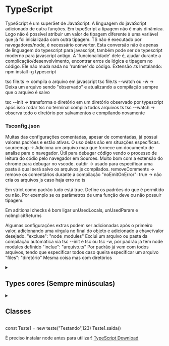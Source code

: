 # TypeScript
TypeScript é um superSet de JavaScript. A linguagem do javaScript adicionado de outra funções.
Em typeScript a tipagem não é mais dinâmica. Logo não é possível atribuir um valor de tipagem diferente à uma variável que já foi inicializada com outra tipagem.
TS não é executado por navegadores/node, é necessário converter. Esta conversão não é apenas de linguagem do typescript para javascript, também pode ser de typescript moderno para javascript antigo.
A 'funcionalidade' dele é, ajudar durante a complicação/desenvolvimento, encontrar erros de lógica e tipagem no código. Ele não muda nada no 'runtime' do código. 
Extensão .ts
Instalando:
npm install -g typescript

tsc file.ts -> compila o arquivo em javascript
tsc file.ts --watch ou -w -> Deixa um arquivo sendo "observado" e atualizando a compilação sempre que o arquivo é salvo

tsc --init -> transforma o diretório em um diretório observado por typescript
após isso rodar tsc no terminal compila todos arquivos ts
tsc --watch -> observa todo o diretório por salvamentos e compilando novamente

### Tsconfig.json
Muitas das configurações comentadas, apesar de comentadas, já possui valores padrões e estão ativas. O uso delas são em situações específicas.
sourcemap -> Adiciona um arquivo map que fornece um documento de analise para o navegador. Útil para debugar código vendo o processo de leitura do códio pelo navegador em Sources. Muito bom com a extensão do chrome para debugar no vscode.
outdir -> usado para especificar uma pasta à qual será salvo os arquivos.js compilados.
removeComments -> remove os comentários durante a compilação
"noEmitOnError": true -> não cria os arquivos js caso haja erro no ts

Em strict como padrão tudo está true. Define os padrões do que é permitido ou não. Por exemplo se os parâmetros de uma função deve ou não possuir tipagem.

Em aditional checks é bom ligar unUsedLocals, unUsedParam e noImplicitReturns

Algumas configurações extras podem ser adicionadas após o primeiro valor, adicionando uma vírgula no final do objeto e adicionado a chave/valor desejado.
"excluse": "node_modules"    Exclui um arquivo ou pasta da compilação automática via tsc --init e tsc ou tsc -w, por padrão já tem node modules definido
"inclue": "arquivo.ts"       Por padrão já vem com todos arquivos, tendo que especificar todos caso queira especificar um arquivo
"files": "diretório"         Mesma coisa mas com diretórios

<details>
  <summary>

  ## Types cores (Sempre minúsculas)
  </summary>

  **number**
  **string**
  **boolean** (Sem truthy or falsy)
  **object**
  **array**
  **tuple**
  **Enum**
  **Any** (Praticamente perde os benefícios do uso do TS)
  **Void** (Ausente de tipo)

  ex.
  function (n1: number, n2: number) {
  }

  **Dica:** Em objetos e arrays, o ideal é dexar o typescript definir os tipos conforme os elementos são atribuidos
  const object: {
    CPF: number;
    nome: string;
    empregado: boolean;
  } = {
    CPF: 0000000,
    nome: 'Pedro',
    empregado: true
  }

  ### Tuple
  const person [string, number | string] = ['Pedro', 20];

  ### Enum
  Cria e da um valor iniciando em 0 ou a partir do valor explicito no anterior, para os elementos atribuidos. ADMIN = 0, READ_ONLY = 5, AUTHOR = 6.
  enum Role { ADMIN, READ_ONLY = 5, AUTHOR };

  ### Type Alias
  É um tipo que pode ser um ou outro

  type Combinados = {
    number | string
  }

  ### Void
  É a tipagem dada a uma função que não possui retorno.
  Apesar do retorno dela ser definido com undefined...

  ### Function types
  let combine: (a:number, b:number) => number;

  ### Unknown
  Quase a mesma coisa de any, mas ele ainda é verificado. Seria um any mantendo a verificação se o tipo esperado é compatível com o tipo armazenado em uma variável com unknown

  ### Never
  Uma função que retorna nada devido uma pausa/break/error ou que fica em um loop infinito. Uma função pode ter o retorno de tipo never


  class Department {
    private name: string;

    public constructor (n: string) {
      this.name = n;
    }
  }

  class Product {
    title: string;
    price: number;
    private isListed: boolean;
  
    constructor(name: string, pr: number) {
      this.title = name;
      this.price = pr;
      this.isListed = true;
    }
  }
  const accounting = new Department('Accounting');
  extends aproveita uma classe já criada e usa como parte na criação de uma nova mas com adições. É necessário usar o super.


  private -> deixa privado sendo acessado apenas pela própria classe
  public
  protected -> deixa privado mas pode ser acessado tanto pela própria classe como por classes que usem-a como extensão
</details>

<details>
  <summary>

  ## Classes
  </summary>

  ### O que são:
  Uma classe é uma entidade abstrata que encapsula dados e comportamentos relevantes para um conceito específico dentro de um programa. Ela permite que você defina um novo tipo de dado personalizado, permitindo que crie instâncias desse tipo ao longo do código.

  **EX:**
  class teste {
      mensagem: string
      numero: number

      constructor (escrita: string, numero: number){
          this.mensagem = escrita
          this.numero = numero
      }

      saida(){
          console.log(`Olá, ${this.mensagem}, ${ this.numero}`)
      }
  }

</details>

const Teste1 = new teste("Testando",123)
Teste1.saida()



É preciso instalar node antes para utilizar!
[TypeScript Download](https://www.typescriptlang.org/)


